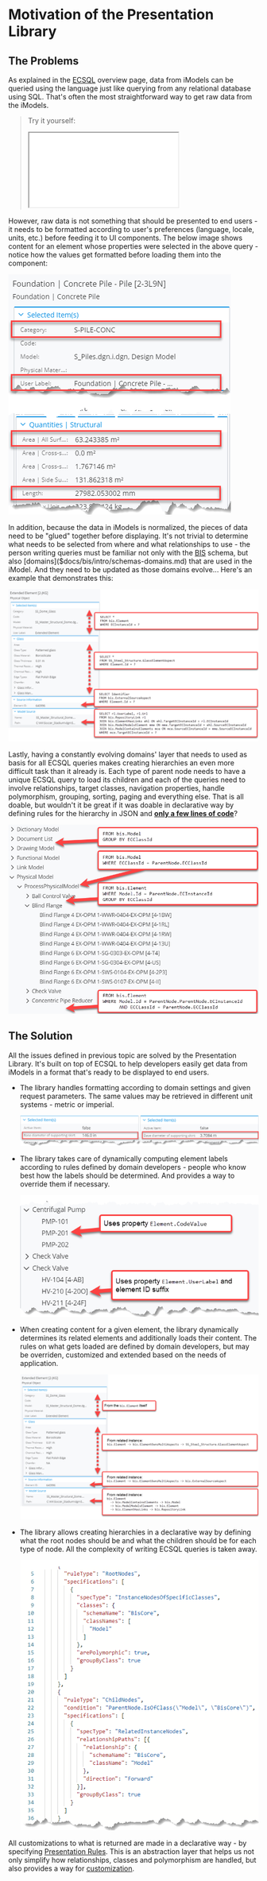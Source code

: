 # Motivation of the Presentation Library

## The Problems

As explained in the [ECSQL]($docs/learning/ECSQL.md) overview page, data from iModels can be queried using the language just like querying from any relational database using SQL. That's often the most straightforward way to get raw data from the iModels.

> Try it yourself:
>
> <iframe class="embedded-console" src="/console/?imodel=Metrostation%20Sample&query=SELECT%20UserLabel,Category,StructuralQuantities__x002F____x0040__AreaSurfaceNetModeled,StructuralQuantities__x002F____x0040__Length%20FROM%20BuildingDataGroup:Concrete__x0020__Pile%20WHERE%20ECInstanceId=0x20000028e6b"></iframe>

However, raw data is not something that should be presented to end users - it needs to be formatted according to user's preferences (language, locale, units, etc.) before feeding it to UI components. The below image shows content for an element whose properties were selected in the above query - notice how the values get formatted before loading them into the component:

![Formatted properties](./media/formatted-properties-metric.png)

In addition, because the data in iModels is normalized, the pieces of data need to be "glued" together before displaying. It's not trivial to determine what needs to be selected from where and what relationships to use - the person writing queries must be familiar not only with the [BIS]($docs/bis/index.md) schema, but also [domains]($docs/bis/intro/schemas-domains.md) that are used in the iModel. And they need to be updated as those domains evolve... Here's an example that demonstrates this:

![Property sources](./media/property-grid-source-queries.png)

Lastly, having a constantly evolving domains' layer that needs to used as basis for all ECSQL queries makes creating hierarchies an even more difficult task than it already is. Each type of parent node needs to have a unique ECSQL query to load its children and each of the queries need to involve relationships, target classes, navigation properties, handle polymorphism, grouping, sorting, paging and everything else. That is all doable, but wouldn't it be great if it was doable in declarative way by defining rules for the hierarchy in JSON and [**only a few lines of code**](https://www.itwinjs.org/sample-showcase/?group=UI+Trees&sample=presetation-tree-sample&imodel=Metrostation+Sample)?

![Hierarchy sources](./media/hierarchy-level-sources.png)

## The Solution

All the issues defined in previous topic are solved by the Presentation Library. It's built on top of ECSQL to help developers easily get data from iModels in a format that's ready to be displayed to end users.

- The library handles formatting according to domain settings and given request parameters. The same values may be retrieved in different unit systems - metric or imperial.

  ![Different units in property grid](./media/property-grid-units.png)

- The library takes care of dynamically computing element labels according to rules defined by domain developers - people who know best how the labels should be determined. And provides a way to override them if necessary.

  ![Different labels in hierarchy](./media/labels.png)

- When creating content for a given element, the library dynamically determines its related elements and additionally loads their content. The rules on what gets loaded are defined by domain developers, but may be overriden, customized and extended based on the needs of application.

  ![Property sources](./media/property-grid-sources.png)

- The library allows creating hierarchies in a declarative way by defining what the root nodes should be and what the children should be for each type of node. All the complexity of writing ECSQL queries is taken away.

  ![Hierarchy rules example](./media/hierarchy-rules-example.png)

All customizations to what is returned are made in a declarative way - by specifying [Presentation Rules](#presentation-rules). This is an abstraction layer that helps us not only simplify how relationships, classes and polymorphism are handled, but also provides a way for [customization](../Customization/index.md).
